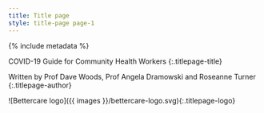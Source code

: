 ```yaml
---
title: Title page
style: title-page page-1
---
```


{% include metadata %}

COVID-19 Guide for Community Health Workers
{:.titlepage-title}

Written by Prof Dave Woods, Prof Angela Dramowski and Roseanne Turner
{:.titlepage-author}

![Bettercare logo]({{ images }}/bettercare-logo.svg){:.titlepage-logo}
